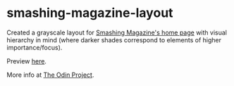 # smashing-magazine-layout
Created a grayscale layout for [Smashing Magazine's home page](http://www.smashingmagazine.com/) with visual hierarchy in mind (where darker shades correspond to elements of higher importance/focus).


Preview [here](https://htmlpreview.github.io/?https://github.com/AyeSea/smashing-magazine-layout/blob/master/index.html).

More info at [The Odin Project](http://www.theodinproject.com/html5-and-css3/design-teardown?ref=lc-pb).
